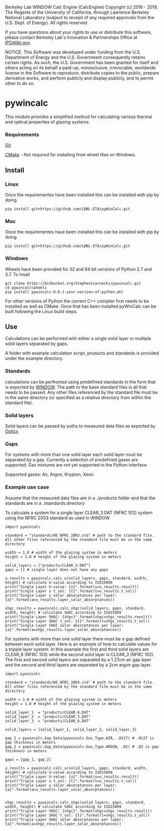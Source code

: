 Berkeley Lab WINDOW Calc Engine (CalcEngine) Copyright (c) 2016 - 2019, The Regents of the University of California, through Lawrence Berkeley National Laboratory (subject to receipt of any required approvals from the U.S. Dept. of Energy).  All rights reserved.

If you have questions about your rights to use or distribute this software, please contact Berkeley Lab's Innovation & Partnerships Office at IPO@lbl.gov.

NOTICE.  This Software was developed under funding from the U.S. Department of Energy and the U.S. Government consequently retains certain rights.  As such, the U.S. Government has been granted for itself and others acting on its behalf a paid-up, nonexclusive, irrevocable, worldwide license in the Software to reproduce, distribute copies to the public, prepare derivative works, and perform publicly and display publicly, and to permit other to do so.


# pywincalc

This module provides a simplified method for calculating various thermal and optical properties of glazing systems.


### Requirements
[Git](https://git-scm.com/)

[CMake](https://cmake.org/) - Not required for installing from wheel files on Windows.

## Install

### Linux
Once the requirementes have been installed this can be installed with pip by doing

` pip install git+https://github.com/LBNL-ETA/pyWinCalc.git `

### Mac
Once the requirementes have been installed this can be installed with pip by doing

` pip install git+https://github.com/LBNL-ETA/pyWinCalc.git `

### Windows
Wheels have been provided for 32 and 64 bit versions of Python 2.7 and 3.7.  To insall

```
git clone https://bitbucket.org/StephenCzarnecki/pywincalc.git
cd pywincalc\wheels
pip install pywincalc-0.0.1-your-version-of-python.whl
```

For other versions of Python the correct C++ compiler first needs to be installed as well as CMake.  Once that has been installed pyWinCalc can be built following the Linux build steps.

## Use
Calculations can be performed with either a single solid layer or multiple solid layers separated by gaps.

A folder with example calculation script, products and standards is provided under the example directory.

### Standards
calculations can be perfromed using predefined standards in the form that is expected by [WINDOW](https://windows.lbl.gov/software/window).  The path to the base standard files is all that needs to be passed.  Any other files referenced by the standard file must be in the same directory (or specified as a relative directory from within the standard file).

### Solid layers
Solid layers can be passed by paths to measured data files as exported by [Optics](https://windows.lbl.gov/software/optics)

### Gaps
For systems with more than one solid layer each solid layer must be separated by a gap.  Currently a selection of predefined gases are supported.  Gas mixtures are not yet supported in the Python interface.

Supported gases:  Air, Argon, Krypton, Xeon

### Example use case
Assume that the measured data files are in a ./products folder and that the standards are in a ./standards directory

To calculate a system for a single layer CLEAR_3.DAT (NFRC 102) system using the NFRC 2003 standard as used in WINDOW
```
import pywincalc

standard = "standards/W5_NFRC_2003.std" # path to the standard file.  All other files referenced by the standard file must be in the same directory

width = 1.0 # width of the glazing system in meters
height = 1.0 # height of the glazing system in meters

solid_layers = ["products/CLEAR_3.DAT"]
gaps = [] # single layer does not have any gaps

u_results = pywincalc.calc_u(solid_layers, gaps, standard, width, height) # calculate U-value according to ISO15099
print("Single Layer U-value: {u}".format(u=u_results.result))
print("Single Layer u t_sol: {t}".format(t=u_results.t_sol))
print("Single Layer u solar absorptances per layer: {a}".format(a=u_results.layer_solar_absorptances))

shgc_results = pywincalc.calc_shgc(solid_layers, gaps, standard, width, height) # calculate SHGC according to ISO15099
print("Single Layer SHGC: {shgc}".format(shgc=shgc_results.result))
print("Single Layer SHGC t_sol: {t}".format(t=shgc_results.t_sol))
print("Single Layer SHGC solar absorptances per layer: {a}".format(a=shgc_results.layer_solar_absorptances))
```

For systems with more than one solid layer there must be a gap defined between each solid layer. Here is an example of how to calculate values for a tripple layer system.  In this example the first and third solid layers are CLEAR\_6 (NFRC 103) while the second solid layer is CLEAR\_3 (NFRC 102).  The first and second solid layers are separated by a 1.27cm air gap layer and the second and third layers are separated by a 2cm argon gap layer.

```
import pywincalc

standard = "standards/W5_NFRC_2003.std" # path to the standard file.  All other files referenced by the standard file must be in the same directory

width = 1.0 # width of the glazing system in meters
height = 1.0 # height of the glazing system in meters

solid_layer_1  = "products/CLEAR_6.DAT"
solid_layer_2  = "products/CLEAR_3.DAT"
solid_layer_3  = "products/CLEAR_6.DAT"

solid_layers = [solid_layer_1, solid_layer_2, solid_layer_3]

gap_1 = pywincalc.Gap_Data(pywincalc.Gas_Type.AIR, .0127) # .0127 is gap thickness in meters
gap_2 = pywincalc.Gap_Data(pywincalc.Gas_Type.ARGON, .02) # .02 is gap thickness in meters

gaps = [gap_1, gap_2] 

u_results = pywincalc.calc_u(solid_layers, gaps, standard, width, height) # calculate U-value according to ISO15099
print("Triple Layer U-value: {u}".format(u=u_results.result))
print("Triple Layer u t_sol: {t}".format(t=u_results.t_sol))
print("Triple Layer u solar absorptances per layer: {a}".format(a=u_results.layer_solar_absorptances))


shgc_results = pywincalc.calc_shgc(solid_layers, gaps, standard, width, height) # calculate SHGC according to ISO15099
print("Triple Layer SHGC: {shgc}".format(shgc=shgc_results.result))
print("Triple Layer SHGC t_sol: {t}".format(t=shgc_results.t_sol))
print("Triple Layer SHGC solar absorptances per layer: {a}".format(a=shgc_results.layer_solar_absorptances))
```
